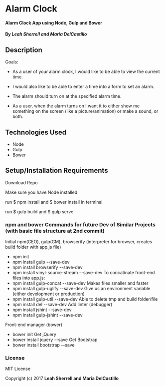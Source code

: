 # Alarm Clock

#### Alarm Clock App using Node, Gulp and Bower

#### By *Leah Sherrell and Maria DelCastillo*

## Description

Goals:

- As a user of your alarm clock, I would like to be able to view the current time.

- I would also like to be able to enter a time into a form to set an alarm.

- The alarm should turn on at the specified alarm time.

- As a user, when the alarm turns on I want it to either show me something on the screen (like a picture/animation) or make a sound, or both.

## Technologies Used
 - Node
 - Gulp
 - Bower

## Setup/Installation Requirements

Download Repo

Make sure you have Node installed

run $ npm install and $ bower install in terminal

run $ gulp build and $ gulp serve

### npm and bower Commands for future Dev of Similar Projects (with basic file structure at 2nd commit)
Initial npm(CEO), gulp(GM), browserify (interpreter for browser, creates build folder with app.js file)
  - npm init
  - npm install gulp --save-dev
  - npm install browserify --save-dev
  - npm install vinyl-source-stream --save-dev
To concatinate front-end files into app.js:
  - npm install gulp-concat --save-dev
Makes files smaller and faster
  - npm install gulp-uglify --save-dev
Give us an environment variable (either development or production)
  - npm install gulp-util --save-dev
Able to delete tmp and build folder/file
  - npm install del --save-dev
Add linter (debugger)
  - npm install jshint --save-dev
  - npm install gulp-jshint --save-dev

Front-end manager (bower)
  - bower init
Get jQuery
  - bower install jquery --save
Get Bootstrap
  - bower install bootstrap --save


### License

MIT License

Copyright (c) 2017 **Leah Sherrell and Maria DelCastillo**

